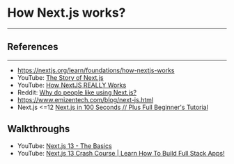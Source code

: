 # How Next.js works?

--- --- --- ---

## References

--- ---

* https://nextjs.org/learn/foundations/how-nextjs-works
* YouTube: [The Story of Next.js](https://www.youtube.com/watch?v=BILxV_vrZO0)
* YouTube: [How NextJS REALLY Works](https://www.youtube.com/watch?v=d2yNsZd5PMs)
* Reddit: [Why do people like using Next.js?](https://www.reddit.com/r/reactjs/comments/zprham/why_do_people_like_using_nextjs/)
* https://www.emizentech.com/blog/next-js.html
* Next.js <=12 [Next.js in 100 Seconds // Plus Full Beginner's Tutorial](https://www.youtube.com/watch?v=Sklc_fQBmcs)


## Walkthroughs

* YouTube: [Next.js 13 - The Basics](https://www.youtube.com/watch?v=__mSgDEOyv8)
* YouTube: [Next.js 13 Crash Course | Learn How To Build Full Stack Apps!](https://www.youtube.com/watch?v=T63nY70eZF0)
